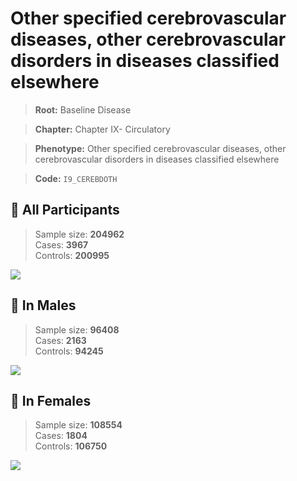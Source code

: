 # Other specified cerebrovascular diseases, other cerebrovascular disorders in diseases classified elsewhere

> **Root:** Baseline Disease  

> **Chapter:** Chapter IX- Circulatory  

> **Phenotype:** Other specified cerebrovascular diseases, other cerebrovascular disorders in diseases classified elsewhere  

> **Code:** `I9_CEREBDOTH`

## 🧪 All Participants  
> Sample size: **204962**  
> Cases: **3967**  
> Controls: **200995**
<img src="/Disease/Figures/ALL/Incidence/I9_CEREBDOTH.png"/>
<CsvTable src="/public/Disease/Data/ALL/Incidence/COX_I9_CEREBDOTH.csv" label="🔍 View full results" />

## 👨 In Males  
> Sample size: **96408**  
> Cases: **2163**  
> Controls: **94245**
<img src="/Disease/Figures/Male/Incidence/I9_CEREBDOTH.png"/>
<CsvTable src="/public/Disease/Data/Male/Incidence/COX_I9_CEREBDOTH.csv" label="🔍 View full results" />

## 👩 In Females  
> Sample size: **108554**  
> Cases: **1804**  
> Controls: **106750**
<img src="/Disease/Figures/Female/Incidence/I9_CEREBDOTH.png"/>
<CsvTable src="/public/Disease/Data/Female/Incidence/COX_I9_CEREBDOTH.csv" label="🔍 View full results" />
